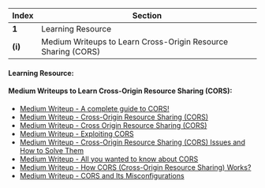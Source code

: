 Index | Section
---   | ---
**1** | Learning Resource
**(i)** | Medium Writeups to Learn Cross-Origin Resource Sharing (CORS)






#### Learning Resource:

#### Medium Writeups to Learn Cross-Origin Resource Sharing (CORS): 

  * [Medium Writeup - A complete guide to CORS!](https://anushadasari.medium.com/a-complete-guide-to-cors-9045069a7c5e)
  * [Medium Writeup - Cross-Origin Resource Sharing (CORS)](https://anil-pace.medium.com/cross-origin-resource-sharing-cors-f3a6ec048270)
  * [Medium Writeup - Cross Origin Resource Sharing (CORS)](https://medium.com/@ibraheemabukaff/cross-origin-resource-sharing-cors-5556dd102d34)
  * [Medium Writeup - Exploiting CORS](https://medium.com/@amyrahm786/exploiting-cors-f6925d215be9)
  * [Medium Writeup - Cross-Origin Resource Sharing (CORS) Issues and How to Solve Them](https://medium.com/swlh/cross-origin-resource-sharing-cors-issues-and-how-to-solve-them-8e6c8a910cdd)
  * [Medium Writeup - All you wanted to know about CORS](https://medium.com/abhinavgalodhablogs/all-you-wanted-to-know-about-cors-1312142eeff6)
  * [Medium Writeup - How CORS (Cross-Origin Resource Sharing) Works?](https://medium.com/swlh/how-cors-cross-origin-resource-sharing-works-79f959a84f0e)
  * [Medium Writeup - CORS and Its Misconfigurations](https://infosecwriteups.com/cors-and-its-misconfigurations-1654ee04d140)



